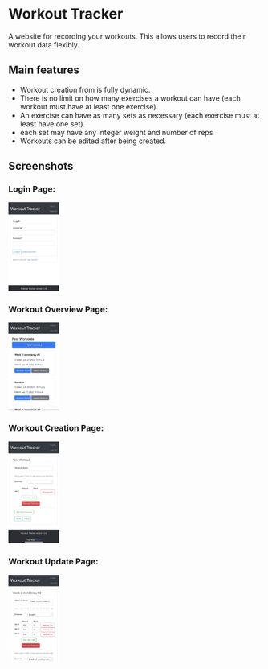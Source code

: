 # Workout Tracker

A website for recording your workouts. This allows users to record their workout data flexibly. 


## Main features

- Workout creation from is fully dynamic.
- There is no limit on how many exercises a workout can have (each workout must have at least one exercise).
- An exercise can have as many sets as necessary (each exercise must at least have one set).
- each set may have any integer weight and number of reps
- Workouts can be edited after being created.


## Screenshots 

### Login Page:                                                                  

<img src="./design/screenshots/login.JPG" alt="drawing" width="20%"/>

### Workout Overview Page:                                                                  

<img src="./design/screenshots/overview.JPG" alt="drawing" width="20%"/>

### Workout Creation Page:                                                                  

<img src="./design/screenshots/create_workout.JPG" alt="drawing" width="20%"/>

### Workout Update Page:                                                                  

<img src="./design/screenshots/update_workout.JPG" alt="drawing" width="20%"/>

